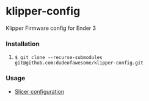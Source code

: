 # klipper-config

Klipper Firmware config for Ender 3

### Installation

1. `$ git clone --recurse-submodules git@github.com:dudeofawesome/klipper-config.git`

### Usage

- [Slicer configuration](./macros/README.md)
